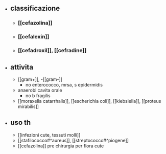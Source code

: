 - ## classificazione
	- ### [[cefazolina]]
	- ### [[cefalexin]]
	- ### [[cefadroxil]], [[cefradine]]
- ## attivita
	- [[gram+]], -[[gram-]]
		- no enterococco, mrsa, s epidermidis
	- anaerobi cavita orale
		- no b fragilis
	- [[moraxella catarrhalis]], [[escherichia coli]], [[klebsiella]], [[proteus mirabilis]]
- ## uso th
	- [[infezioni cute, tessuti molli]]
	- [[stafilococco#^aureus]], [[streptococco#^piogene]]
	- [[cefazolina]] pre chirurgia per flora cute